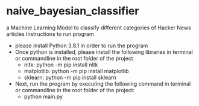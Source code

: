 # naive_bayesian_classifier
a Machine Learning Model to classify different categories of Hacker News articles
Instructions to run program

- please install Python 3.8.1 in order to run the program
- Once python is installed, please install the following libraries in terminal or commandline in the root folder of the project
  - nltk: python -m pip install nltk
  - matplotlib: python -m pip install matplotlib
  - sklearn: python -m pip install sklearn
- Next, run the program by executing the following command in terminal or commandline in the root folder of the project:
  - python main.py
